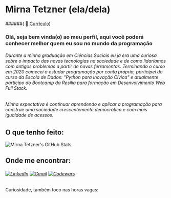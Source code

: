 # Mirna Tetzner (ela/dela)  

######( :scroll: [Currículo](https://www.canva.com/design/DAE_GyNV4AM/k34rAxYnkvyu2mI5h3869w/edit?utm_content=DAE_GyNV4AM&utm_campaign=designshare&utm_medium=link2&utm_source=sharebutton))

### Olá, seja bem vinda(o) ao meu perfil, aqui você poderá conhecer melhor quem eu sou no mundo da programação 


###### Durante a minha graduação em Ciências Sociais eu já era uma curiosa sobre o impacto das novas tecnologias na sociedade e de como lidaríamos com antigos problemas a partir de novas ferramentas. Terminando o curso em 2020 comecei a estudar programação por conta própria, participei do curso da Escola de Dados: "Python para Inovação Cívica" e atualmente participo do Bootcamp da Resilia para formação em Desenvolvimento Web Full Stack.

###### Minha expectativa é continuar aprendendo e aplicar a programação para construir uma sociedade crescentemente democrática e com mais igualdade de acessos. 

## O que tenho feito:

![Mirna Tetzner's GitHub Stats](https://github-readme-stats.vercel.app/api?username=mirnatetzner&show_icons=true&theme=onedark)

## Onde me encontrar:

###### [![LinkedIn](https://img.shields.io/badge/LinkedIn-0077B5?style=for-the-badge&logo=linkedin&logoColor=white)](https://www.linkedin.com/feed/) [![Gmail](https://img.shields.io/badge/Gmail-D14836?style=for-the-badge&logo=gmail&logoColor=white)](mailto:mirnatetzner@gmail.com) [![Codewars](https://img.shields.io/badge/Codewars-B1361E?style=for-the-badge&logo=Codewars&logoColor=white)](https://www.codewars.com/users/mirnatetzner)
 
 
 
 Curiosidade, também toco nas horas vagas: 
 


<!-- ![Js image](https://camo.githubusercontent.com/9d07c04bdd98c662d5df9d4e1cc1de8446ffeaebca330feb161f1fb8e1188204/68747470733a2f2f696d672e736869656c64732e696f2f62616467652f4a6176615363726970742d4637444631453f7374796c653d666f722d7468652d6261646765266c6f676f3d6a617661736372697074266c6f676f436f6c6f723d626c61636b) -->
